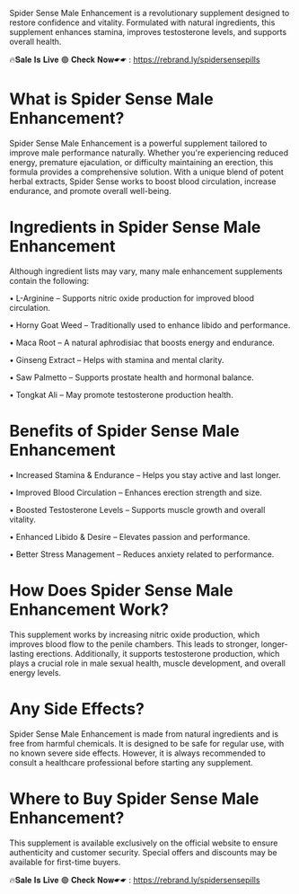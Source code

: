 Spider Sense Male Enhancement is a revolutionary supplement designed to restore confidence and vitality. Formulated with natural ingredients, this supplement enhances stamina, improves testosterone levels, and supports overall health.

🔥𝐒𝐚𝐥𝐞 𝐈𝐬 𝐋𝐢𝐯𝐞 🟢 𝐂𝐡𝐞𝐜𝐤 𝐍𝐨𝐰☛☛ : https://rebrand.ly/spidersensepills

# What is Spider Sense Male Enhancement?

Spider Sense Male Enhancement is a powerful supplement tailored to improve male performance naturally. Whether you're experiencing reduced energy, premature ejaculation, or difficulty maintaining an erection, this formula provides a comprehensive solution. With a unique blend of potent herbal extracts, Spider Sense works to boost blood circulation, increase endurance, and promote overall well-being.

# Ingredients in Spider Sense Male Enhancement

Although ingredient lists may vary, many male enhancement supplements contain the following:

•	L-Arginine – Supports nitric oxide production for improved blood circulation.

•	Horny Goat Weed – Traditionally used to enhance libido and performance.

•	Maca Root – A natural aphrodisiac that boosts energy and endurance.

•	Ginseng Extract – Helps with stamina and mental clarity.

•	Saw Palmetto – Supports prostate health and hormonal balance.

•	Tongkat Ali – May promote testosterone production health.

# Benefits of Spider Sense Male Enhancement

•	Increased Stamina & Endurance – Helps you stay active and last longer.

•	Improved Blood Circulation – Enhances erection strength and size.

•	Boosted Testosterone Levels – Supports muscle growth and overall vitality.

•	Enhanced Libido & Desire – Elevates passion and performance.

•	Better Stress Management – Reduces anxiety related to performance.



# How Does Spider Sense Male Enhancement Work?

This supplement works by increasing nitric oxide production, which improves blood flow to the penile chambers. This leads to stronger, longer-lasting erections. Additionally, it supports testosterone production, which plays a crucial role in male sexual health, muscle development, and overall energy levels.

# Any Side Effects?

Spider Sense Male Enhancement is made from natural ingredients and is free from harmful chemicals. It is designed to be safe for regular use, with no known severe side effects. However, it is always recommended to consult a healthcare professional before starting any supplement.

# Where to Buy Spider Sense Male Enhancement?

This supplement is available exclusively on the official website to ensure authenticity and customer security. Special offers and discounts may be available for first-time buyers.

🔥𝐒𝐚𝐥𝐞 𝐈𝐬 𝐋𝐢𝐯𝐞 🟢 𝐂𝐡𝐞𝐜𝐤 𝐍𝐨𝐰☛☛ : https://rebrand.ly/spidersensepills
